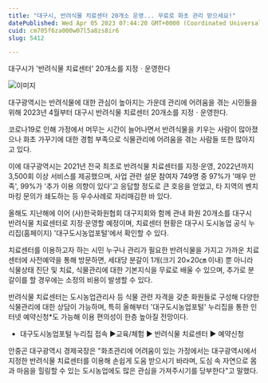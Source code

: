 ```yaml
---
title: "대구시, 반려식물 치료센터 20개소 운영... 무료로 화초 관리 받으세요!"
datePublished: Wed Apr 05 2023 07:44:20 GMT+0000 (Coordinated Universal Time)
cuid: cm705f6za000w07l5a8zs8ir6
slug: 5412

---
```



대구시가 '반려식물 치료센터' 20개소를 지정ㆍ운영한다

![이미지](https://cdn.hashnode.com/res/hashnode/image/upload/v1739258191738/189d2d3a-b0c0-4c56-84a5-70e97f43bd80.jpeg)

대구광역시는 반려식물에 대한 관심이 높아지는 가운데 관리에 어려움을 겪는 시민들을 위해 2023년 4월부터 대구시 반려식물 치료센터 20개소를 지정ㆍ운영한다.

코로나19로 인해 가정에서 머무는 시간이 늘어나면서 반려식물을 키우는 사람이 많아졌으나 화초 가꾸기에 대한 경험 부족으로 식물관리에 어려움을 겪는 사람들 또한 많아지고 있다.

이에 대구광역시는 2021년 전국 최초로 반려식물 치료센터를 지정·운영, 2022년까지 3,500회 이상 서비스를 제공했으며, 사업 관련 설문 참여자 749명 중 97%가 '매우 만족', 99%가 '추가 이용 의향이 있다'고 응답할 정도로 큰 호응을 얻었고, 타 지역의 벤치마킹 문의가 쇄도하는 등 우수사례로 자리매김한 바 있다.

올해도 지난해에 이어 (사)한국화원협회 대구지회와 함께 관내 화원 20개소를 대구시 반려식물 치료센터로 지정·운영할 예정이며, 치료센터 현황은 대구시 도시농업 공식 누리집(홈페이지) '대구도시농업포털'에서 확인할 수 있다.

치료센터를 이용하고자 하는 시민 누구나 관리가 필요한 반려식물을 가지고 가까운 치료센터에 사전예약을 통해 방문하면, 세대당 분갈이 1개(크기 20×20㎝ 이내) 뿐 아니라 식물상태 진단 및 치료, 식물관리에 대한 기본지식을 무료로 배울 수 있으며, 추가로 분갈이를 할 경우에는 소정의 비용이 발생할 수 있다.

반려식물 치료센터는 도시농업관리사 등 식물 관련 자격을 갖춘 화원들로 구성해 다양한 식물관리에 대한 상담이 가능하며, 특히 올해부터 '대구도시농업포털' 누리집을 통한 인터넷 예약신청*도 가능해 이용 편의성이 한층 높아질 전망이다.

* 대구도시농업포털 누리집 접속 ▶교육/체험 ▶ 반려식물 치료센터 ▶ 예약신청

안중곤 대구광역시 경제국장은 "화초관리에 어려움이 있는 가정에서는 대구광역시에서 지정한 반려식물 치료센터를 이용해 손쉽게 도움 받으시기 바라며, 도심 속 자연으로 몸과 마음을 힐링할 수 있는 도시농업에도 많은 관심을 가져주시기를 당부한다"고 말했다.